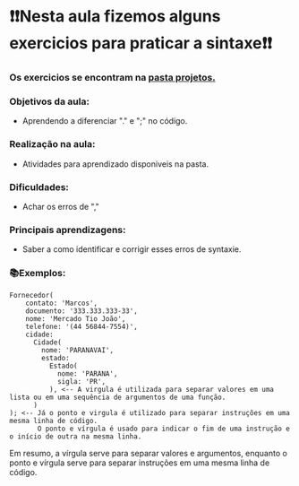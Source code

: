 # ❗❗Nesta aula fizemos alguns exercicios para praticar a sintaxe❗❗

### Os exercicios se encontram na [pasta projetos.](https://github.com/caduHD4/Mobile-IFPR/tree/main/Projetos/aula/lib/pratica)

### Objetivos da aula:
   * Aprendendo a diferenciar "." e ";" no código.
### Realização na aula:
   * Atividades para aprendizado disponiveis na pasta.
### Dificuldades:
   * Achar os erros de ","
### Principais aprendizagens:
   * Saber a como identificar e corrigir esses erros de syntaxie.

### 📚Exemplos:

```
Fornecedor(
    contato: 'Marcos',
    documento: '333.333.333-33',
    nome: 'Mercado Tio João',
    telefone: '(44 56844-7554)',
    cidade: 
      Cidade(
        nome: 'PARANAVAI',
        estado: 
          Estado(
            nome: 'PARANA', 
            sigla: 'PR',
          ), <-- A virgula é utilizada para separar valores em uma lista ou em uma sequência de argumentos de uma função.
      )
); <-- Já o ponto e virgula é utilizado para separar instruções em uma mesma linha de código. 
       O ponto e vírgula é usado para indicar o fim de uma instrução e o início de outra na mesma linha.

```
Em resumo, a vírgula serve para separar valores e argumentos, enquanto o ponto e vírgula serve para separar instruções em uma mesma linha de código.
